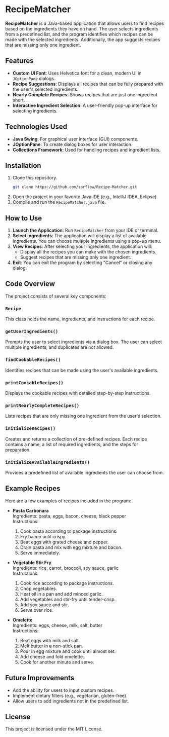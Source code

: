 # RecipeMatcher

**RecipeMatcher** is a Java-based application that allows users to find recipes based on the ingredients they have on hand. The user selects ingredients from a predefined list, and the program identifies which recipes can be made with the selected ingredients. Additionally, the app suggests recipes that are missing only one ingredient.

## Features

- **Custom UI Font**: Uses Helvetica font for a clean, modern UI in `JOptionPane` dialogs.
- **Recipe Suggestions**: Displays all recipes that can be fully prepared with the user's selected ingredients.
- **Nearly Complete Recipes**: Shows recipes that are just one ingredient short.
- **Interactive Ingredient Selection**: A user-friendly pop-up interface for selecting ingredients.
  
## Technologies Used

- **Java Swing**: For graphical user interface (GUI) components.
- **JOptionPane**: To create dialog boxes for user interaction.
- **Collections Framework**: Used for handling recipes and ingredient lists.

## Installation

1. Clone this repository.
   ```bash
   git clone https://github.com/sorflow/Recipe-Matcher.git
   ```
2. Open the project in your favorite Java IDE (e.g., IntelliJ IDEA, Eclipse).
3. Compile and run the `RecipeMatcher.java` file.

## How to Use

1. **Launch the Application**: Run `RecipeMatcher` from your IDE or terminal.
2. **Select Ingredients**: The application will display a list of available ingredients. You can choose multiple ingredients using a pop-up menu.
3. **View Recipes**: After selecting your ingredients, the application will:
   - Display all the recipes you can make with the chosen ingredients.
   - Suggest recipes that are missing only one ingredient.
4. **Exit**: You can exit the program by selecting "Cancel" or closing any dialog.

## Code Overview

The project consists of several key components:

### `Recipe`
This class holds the name, ingredients, and instructions for each recipe. 

### `getUserIngredients()`
Prompts the user to select ingredients via a dialog box. The user can select multiple ingredients, and duplicates are not allowed.

### `findCookableRecipes()`
Identifies recipes that can be made using the user's available ingredients.

### `printCookableRecipes()`
Displays the cookable recipes with detailed step-by-step instructions.

### `printNearlyCompleteRecipes()`
Lists recipes that are only missing one ingredient from the user's selection.

### `initializeRecipes()`
Creates and returns a collection of pre-defined recipes. Each recipe contains a name, a list of required ingredients, and the steps for preparation.

### `initializeAvailableIngredients()`
Provides a predefined list of available ingredients the user can choose from.

## Example Recipes

Here are a few examples of recipes included in the program:

- **Pasta Carbonara**  
  Ingredients: pasta, eggs, bacon, cheese, black pepper  
  Instructions:
  1. Cook pasta according to package instructions.
  2. Fry bacon until crispy.
  3. Beat eggs with grated cheese and pepper.
  4. Drain pasta and mix with egg mixture and bacon.
  5. Serve immediately.

- **Vegetable Stir Fry**  
  Ingredients: rice, carrot, broccoli, soy sauce, garlic  
  Instructions:
  1. Cook rice according to package instructions.
  2. Chop vegetables.
  3. Heat oil in a pan and add minced garlic.
  4. Add vegetables and stir-fry until tender-crisp.
  5. Add soy sauce and stir.
  6. Serve over rice.

- **Omelette**  
  Ingredients: eggs, cheese, milk, salt, butter  
  Instructions:
  1. Beat eggs with milk and salt.
  2. Melt butter in a non-stick pan.
  3. Pour in egg mixture and cook until almost set.
  4. Add cheese and fold omelette.
  5. Cook for another minute and serve.

## Future Improvements

- Add the ability for users to input custom recipes.
- Implement dietary filters (e.g., vegetarian, gluten-free).
- Allow users to add ingredients not in the predefined list.

## License

This project is licensed under the MIT License. 
